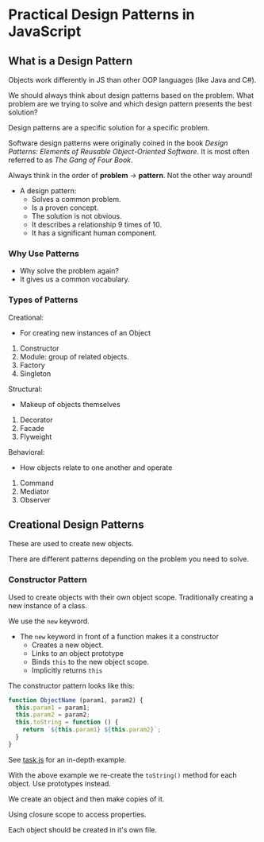 # Practical Design Patterns in JavaScript

## What is a Design Pattern

Objects work differently in JS than other OOP languages (like Java and C#).

We should always think about design patterns based on the problem.
What problem are we trying to solve and which design pattern presents the
best solution?

Design patterns are a specific solution for a specific problem.

Software design patterns were originally coined in the book
_Design Patterns: Elements of Reusable Object-Oriented Software_.
It is most often referred to as _The Gang of Four Book_.

Always think in the order of **problem** -> **pattern**.
Not the other way around!

- A design pattern:
  - Solves a common problem.
  - Is a proven concept.
  - The solution is not obvious.
  - It describes a relationship 9 times of 10.
  - It has a significant human component.

### Why Use Patterns

- Why solve the problem again?
- It gives us a common vocabulary.

### Types of Patterns

Creational:

- For creating new instances of an Object

1. Constructor
2. Module: group of related objects.
3. Factory
4. Singleton

Structural:

- Makeup of objects themselves

1. Decorator
2. Facade
3. Flyweight

Behavioral:

- How objects relate to one another and operate

1. Command
2. Mediator
3. Observer

## Creational Design Patterns

These are used to create new objects.

There are different patterns depending on the problem you need to solve.

### Constructor Pattern

Used to create objects with their own object scope.
Traditionally creating a new instance of a class.

We use the `new` keyword.

- The `new` keyword in front of a function makes it a constructor
  - Creates a new object.
  - Links to an object prototype
  - Binds `this` to the new object scope.
  - Implicitly returns `this`

The constructor pattern looks like this:

```JavaScript
function ObjectName (param1, param2) {
  this.param1 = param1;
  this.param2 = param2;
  this.toString = function () {
    return `${this.param1} ${this.param2}`;
  }
}
```

See [task.js](./task.js) for an in-depth example.

With the above example we re-create the `toString()` method for each object.
Use prototypes instead.

We create an object and then make copies of it.

Using closure scope to access properties.

Each object should be created in it's own file.